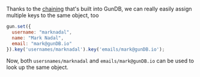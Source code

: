 Thanks to the [chaining](#) that's built into GunDB, we can really easily assign multiple keys to the same object, too

```javascript
gun.set({
  username: "marknadal",
  name: "Mark Nadal",
  email: "mark@gunDB.io"
}).key('usernames/marknadal').key('emails/mark@gunDB.io');
```

Now, both `usersnames/marknadal` and `emails/mark@gunDB.io` can be used to look up the same object.